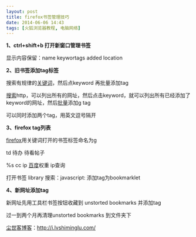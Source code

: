 ```yaml
---
layout: post
title: firefox书签管理技巧
date: 2014-06-06 14:43
tags: [火狐浏览器教程, 电脑网络]
---
```

<strong>1、ctrl+shift+b 打开新窗口管理书签</strong>

显示内容保留：name keywortags added location

<strong>2、旧书签添加tag标签</strong>

搜索有规律的<a title="长尾关键词怎么做" href="http://i.lvshiminglu.com/blog/408.html" target="_blank">关键词</a>，然后点keyword 再批量添加tag

<a title="搜索引擎搜索技巧总结(二)" href="http://i.lvshiminglu.com/blog/1057.html" target="_blank">搜索</a>http，可以列出所有的网址，然后点击keyword，就可以列出所有已经添加了keyword的网址，然后<a title="使用迅雷和parameter批量查询pr值的方法" href="http://i.lvshiminglu.com/blog/501.html" target="_blank">批量</a>添加g tag

可以同时添加两个tag，用英文逗号隔开

<strong>3、firefox tag列表</strong>

<a title="firefox扩展推荐（2014最新在用）" href="http://i.lvshiminglu.com/blog/1060.html" target="_blank">firefox</a>用关键词打开的书签标签命名为g

td 待办 待看帖子

%s cc ip <a title="百度站长工具使用" href="http://i.lvshiminglu.com/blog/995.html" target="_blank">百度</a>权重 ip查询

打开书签 library 搜索：javascript: 添加tag为bookmarklet

<strong>4、新网址添加tag</strong>

新网址先用工具栏书签按钮收藏到 unstorted bookmarks 并添加tag

过一到两个月再清理unstorted bookmarks 到文件夹下

<a href="http://i.lvshiminglu.com/">尘世客博客</a>：<a href="http://i.lvshiminglu.com/">http://i.lvshiminglu.com/</a>


